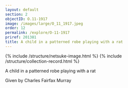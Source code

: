 ```yaml
---
layout: default
section: 2
objectID: O.11-1917
image: /images/large/O_11_1917.jpeg
order: 12
permalink: /explore/O-11-1917
priref: 201381
title: A child in a patterned robe playing with a rat
---
```

{% include /structure/netsuke-image.html %}
{% include /structure/collection-record.html %}

A child in a patterned robe playing with a rat

Given by Charles Fairfax Murray

